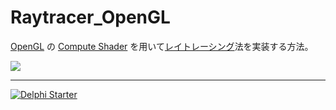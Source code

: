 ﻿# Raytracer_OpenGL
[OpenGL](https://ja.wikipedia.org/wiki/OpenGL) の [Compute Shader](https://www.khronos.org/opengl/wiki/Compute_Shader) を用いて[レイトレーシング](https://ja.wikipedia.org/wiki/レイトレーシング)法を実装する方法。

![](https://github.com/LUXOPHIA/Raytracer_OpenGL/raw/master/--------/_SCREENSHOT/RaytracerGLSL.png)

----

[![Delphi Starter](http://img.en25.com/EloquaImages/clients/Embarcadero/%7B063f1eec-64a6-4c19-840f-9b59d407c914%7D_dx-starter-bn159.png)](https://www.embarcadero.com/jp/products/delphi/starter)

